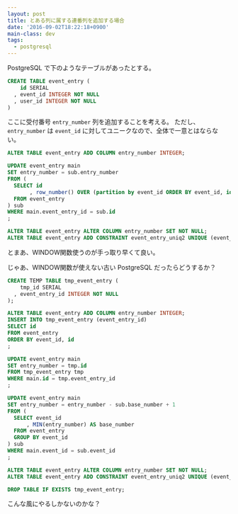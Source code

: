 ```yaml
---
layout: post
title: とある列に属する連番列を追加する場合
date: '2016-09-02T18:22:18+0900'
main-class: dev
tags:
  - postgresql
---
```


PostgreSQL で下のようなテーブルがあったとする。

```sql
CREATE TABLE event_entry (
    id SERIAL
  , event_id INTEGER NOT NULL
  , user_id INTEGER NOT NULL
)
```

ここに受付番号 `entry_number` 列を追加することを考える。
ただし、`entry_number` は `event_id` に対してユニークなので、全体で一意とはならない。


```sql
ALTER TABLE event_entry ADD COLUMN entry_number INTEGER;

UPDATE event_entry main
SET entry_number = sub.entry_number
FROM (
  SELECT id
       , row_number() OVER (partition by event_id ORDER BY event_id, id) AS entry_number
  FROM event_entry
) sub
WHERE main.event_entry_id = sub.id
;

ALTER TABLE event_entry ALTER COLUMN entry_number SET NOT NULL;
ALTER TABLE event_entry ADD CONSTRAINT event_entry_uniq2 UNIQUE (event_id, entry_number) ;
```

とまあ、WINDOW関数使うのが手っ取り早くて良い。

じゃあ、WINDOW関数が使えない古い PostgreSQL だったらどうするか？

```sql
CREATE TEMP TABLE tmp_event_entry (
    tmp_id SERIAL
  , event_entry_id INTEGER NOT NULL
);

ALTER TABLE event_entry ADD COLUMN entry_number INTEGER;
INSERT INTO tmp_event_entry (event_entry_id)
SELECT id
FROM event_entry
ORDER BY event_id, id
;

UPDATE event_entry main
SET entry_number = tmp.id
FROM tmp_event_entry tmp
WHERE main.id = tmp.event_entry_id
;

UPDATE event_entry main
SET entry_number = entry_number - sub.base_number + 1
FROM (
  SELECT event_id
      , MIN(entry_number) AS base_number
  FROM event_entry
  GROUP BY event_id
) sub
WHERE main.event_id = sub.event_id
;

ALTER TABLE event_entry ALTER COLUMN entry_number SET NOT NULL;
ALTER TABLE event_entry ADD CONSTRAINT event_entry_uniq2 UNIQUE (event_id, entry_number) ;

DROP TABLE IF EXISTS tmp_event_entry;
```

こんな風にやるしかないのかな？

